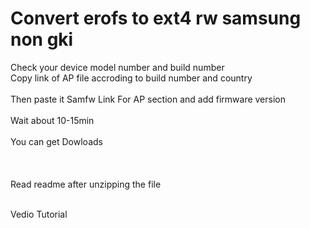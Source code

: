 # Convert erofs to ext4 rw samsung non gki

Check your device model number and build number
<br>Copy link of AP file accroding to build number and country </br>
<br>Then paste it Samfw Link For AP section and add firmware version </br>
<br>Wait about 10-15min </br>
<br>You can get Dowloads </br>
<br> </br>
<br>Read readme after unzipping the file </br>

<br>Vedio Tutorial </br>

